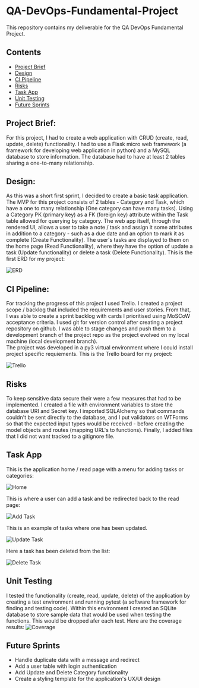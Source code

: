 # QA-DevOps-Fundamental-Project
This repository contains my deliverable for the QA DevOps Fundamental Project.

## Contents
* [Project Brief](#Project-Brief)  
* [Design](#Design) 
* [CI Pipeline](#CI-Pipeline)
* [Risks](#Risks)
* [Task App](#Task-App)
* [Unit Testing](#Unit-Testing)
* [Future Sprints](#Future-Sprints)

## Project Brief:
For this project, I had to create a web application with CRUD (create, read, update, delete) functionality. I had to use a Flask micro web framework (a framework for developing web application in python) and a MySQL database to store information. The database had to have at least 2 tables sharing a one-to-many relationship. 

## Design:
As this was a short first sprint, I decided to create a basic task application. The MVP for this project consists of 2 tables - Category and Task, which have a one to many relationship (One category can have many tasks). Using a Category PK (primary key) as a FK (foreign key) attribute within the Task table allowed for querying by category.
The web app itself, through the rendered UI, allows a user to take a note / task and assign it some attributes in addition to a category - such as a due date and an option to mark it as complete (Create Functionality). The user's tasks are displayed to them on the home page (Read Functionality), where they have the option of update a task (Update functionality) or delete a task (Delete Functionality). 
This is the first ERD for my project:

![ERD](https://github.com/nok911/QA-DevOps-Fundamental-Project/blob/main/DevOps_images/db_schema.png)

## CI Pipeline: 
For tracking the progress of this project I used Trello. I created a project scope / backlog that included the requirements and user stories. From that, I was able to create a sprint backlog with cards I prioritised using MoSCoW acceptance criteria. 
I used git for version control after creating a project repository on github. I was able to stage changes and push them to a development branch of the project repo as the project evolved on my local machine (local development branch).  
The project was developed in a py3 virtual environment where I could install project specific requiements.
This is the Trello board for my project:

![Trello](https://github.com/nok911/QA-DevOps-Fundamental-Project/blob/main/DevOps_images/trello.png)

## Risks
To keep sensitive data secure their were a few measures that had to be implemented. I created a file with environment variables to store the database URI and Secret key. I imported SQLAlchemy so that commands couldn't be sent directly to the database, and I put validators on WTForms so that the expected input types would be received - before creating the model objects and routes (mapping URL's to functions). Finally, I added files that I did not want tracked to a gitignore file.

## Task App
This is the application home / read page with a menu for adding tasks or categories: 

![Home](https://github.com/nok911/QA-DevOps-Fundamental-Project/blob/main/DevOps_images/TaskApp_Home.png)

This is where a user can add a task and be redirected back to the read page:

![Add Task](https://github.com/nok911/QA-DevOps-Fundamental-Project/blob/main/DevOps_images/TaskApp_AddTask.png)

This is an example of tasks where one has been updated.

![Update Task](https://github.com/nok911/QA-DevOps-Fundamental-Project/blob/main/DevOps_images/TaskApp_Addtask2.png)

Here a task has been deleted from the list:

![Delete Task](https://github.com/nok911/QA-DevOps-Fundamental-Project/blob/main/DevOps_images/TaskApp_Delete.png)

## Unit Testing
I tested the functionality (create, read, update, delete) of the application by creating a test environment and running pytest (a software framework for finding and testing code). Within this environment I created an SQLite database to store sample data that would be used when testing the functions. This would be dropped afer each test.
Here are the coverage results:
![Coverage](https://github.com/nok911/QA-DevOps-Fundamental-Project/blob/main/DevOps_images/Coverage_report.png)

## Future Sprints
* Handle duplicate data with a message and redirect
* Add a user table with login authentication 
* Add Update and Delete Category functionality 
* Create a styling template for the application's UX/UI design